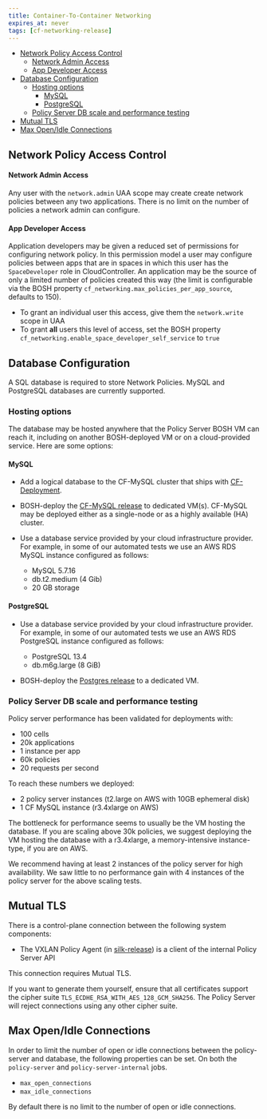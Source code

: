 ```yaml
---
title: Container-To-Container Networking
expires_at: never
tags: [cf-networking-release]
---
```


<!-- vim-markdown-toc GFM -->

* [Network Policy Access Control](#network-policy-access-control)
    * [Network Admin Access](#network-admin-access)
    * [App Developer Access](#app-developer-access)
* [Database Configuration](#database-configuration)
  * [Hosting options](#hosting-options)
    * [MySQL](#mysql)
    * [PostgreSQL](#postgresql)
  * [Policy Server DB scale and performance testing](#policy-server-db-scale-and-performance-testing)
* [Mutual TLS](#mutual-tls)
* [Max Open/Idle Connections](#max-openidle-connections)

<!-- vim-markdown-toc -->
## Network Policy Access Control

#### Network Admin Access

Any user with the `network.admin` UAA scope may create create network policies
between any two applications.  There is no limit on the number of policies a
network admin can configure.

#### App Developer Access
Application developers may be given a reduced set of permissions for configuring
network policy.  In this permission model a user may configure policies between
apps that are in spaces in which this user has the `SpaceDeveloper` role in
CloudController.  An application may be the source of only a limited number of
policies created this way (the limit is configurable via the BOSH property
`cf_networking.max_policies_per_app_source`, defaults to 150).

- To grant an individual user this access, give them the `network.write` scope
  in UAA
- To grant **all** users this level of access, set the BOSH property
  `cf_networking.enable_space_developer_self_service` to `true`


## Database Configuration
A SQL database is required to store Network Policies.  MySQL and PostgreSQL
databases are currently supported.

### Hosting options
The database may be hosted anywhere that the Policy Server BOSH VM can reach it,
including on another BOSH-deployed VM or on a cloud-provided service.  Here are
some options:

#### MySQL

- Add a logical database to the CF-MySQL cluster that ships with
  [CF-Deployment](https://github.com/cloudfoundry/cf-deployment).

- BOSH-deploy the [CF-MySQL
  release](https://github.com/cloudfoundry/cf-mysql-release) to dedicated VM(s).
  CF-MySQL may be deployed either as a single-node or as a highly available (HA)
  cluster.

- Use a database service provided by your cloud infrastructure provider.  For
  example, in some of our automated tests we use an AWS RDS MySQL instance
  configured as follows:

    - MySQL 5.7.16
    - db.t2.medium (4 Gib)
    - 20 GB storage


#### PostgreSQL

- Use a database service provided by your cloud infrastructure provider.  For
  example, in some of our automated tests we use an AWS RDS PostgreSQL instance
  configured as follows:

  - PostgreSQL 13.4
  - db.m6g.large (8 GiB)

- BOSH-deploy the [Postgres
  release](https://github.com/cloudfoundry/postgres-release/) to a dedicated VM.

### Policy Server DB scale and performance testing

Policy server performance has been validated for deployments with:

  - 100 cells
  - 20k applications
  - 1 instance per app
  - 60k policies
  - 20 requests per second

To reach these numbers we deployed:

  - 2 policy server instances (t2.large on AWS with 10GB ephemeral disk)
  - 1 CF MySQL instance (r3.4xlarge on AWS)

The bottleneck for performance seems to usually be the VM hosting the database.
If you are scaling above 30k policies, we suggest deploying the VM hosting the
database with a r3.4xlarge, a memory-intensive instance-type, if you are on AWS.

We recommend having at least 2 instances of the policy server for high
availability. We saw little to no performance gain with 4 instances of the
policy server for the above scaling tests.

## Mutual TLS

There is a control-plane connection between the following system components:

- The VXLAN Policy Agent (in [silk-release](https://github.com/cloudfoundry/silk-release))
  is a client of the internal Policy Server API

This connection requires Mutual TLS.

If you want to generate them yourself, ensure that all certificates support the
cipher suite `TLS_ECDHE_RSA_WITH_AES_128_GCM_SHA256`.  The Policy Server will
reject connections using any other cipher suite.

## Max Open/Idle Connections

In order to limit the number of open or idle connections between the
policy-server and database, the following properties can be set.  On both the
`policy-server` and `policy-server-internal` jobs.
- `max_open_connections`
- `max_idle_connections`

By default there is no limit to the number of open or idle connections.

